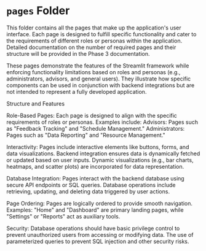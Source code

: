 # `pages` Folder
This folder contains all the pages that make up the application's user interface. Each page is designed to fulfill specific functionality and cater to the requirements of different roles or personas within the application. Detailed documentation on the number of required pages and their structure will be provided in the Phase 3 documentation.

These pages demonstrate the features of the Streamlit framework while enforcing functionality limitations based on roles and personas (e.g., administrators, advisors, and general users). They illustrate how specific components can be used in conjunction with backend integrations but are not intended to represent a fully developed application.

Structure and Features

Role-Based Pages:
Each page is designed to align with the specific requirements of roles or personas. Examples include:
Advisors: Pages such as "Feedback Tracking" and "Schedule Management."
Administrators: Pages such as "Data Reporting" and "Resource Management."

Interactivity:
Pages include interactive elements like buttons, forms, and data visualizations.
Backend integration ensures data is dynamically fetched or updated based on user inputs.
Dynamic visualizations (e.g., bar charts, heatmaps, and scatter plots) are incorporated for data representation.

Database Integration:
Pages interact with the backend database using secure API endpoints or SQL queries.
Database operations include retrieving, updating, and deleting data triggered by user actions.

Page Ordering:
Pages are logically ordered to provide smooth navigation.
Examples: "Home" and "Dashboard" are primary landing pages, while "Settings" or "Reports" act as auxiliary tools.

Security:
Database operations should have basic privilege control to prevent unauthorized users from accessing or modifying data.
The use of parameterized queries to prevent SQL injection and other security risks.

